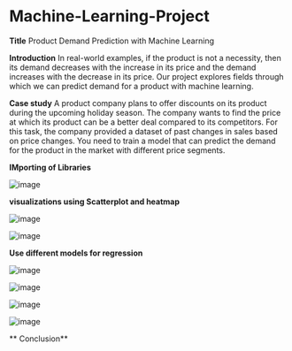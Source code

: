 
# Machine-Learning-Project
**Title**
Product Demand Prediction with Machine Learning

**Introduction**
In real-world examples, if the product is not a necessity, then its demand decreases with the
increase in its price and the demand increases with the decrease in its price. Our project explores
fields through which we can predict demand for a product with machine learning.


**Case study**
A product company plans to offer discounts on its product during the upcoming holiday season.
The company wants to find the price at which its product can be a better deal compared to its
competitors. For this task, the company provided a dataset of past changes in sales based on price
changes. You need to train a model that can predict the demand for the product in the market with
different price segments.

**IMporting of Libraries**

![image](https://github.com/kintobgay2001/Machine-Learning-Project/assets/160617947/c5306329-8171-477a-bae7-e65526a0c5c8)


**visualizations using Scatterplot and heatmap**

![image](https://github.com/kintobgay2001/Machine-Learning-Project/assets/160617947/2d9bb29f-968a-47af-a1ad-6bffdf472eca)



![image](https://github.com/kintobgay2001/Machine-Learning-Project/assets/160617947/2e73cbc7-d57a-409a-87a3-f164dc42997a)




**Use different models for regression**


![image](https://github.com/kintobgay2001/Machine-Learning-Project/assets/160617947/01e1f27d-6277-4e8a-b753-fda6b4cab574)

![image](https://github.com/kintobgay2001/Machine-Learning-Project/assets/160617947/e2311b31-5527-4d12-bbba-95c49cd87e5a)


![image](https://github.com/kintobgay2001/Machine-Learning-Project/assets/160617947/b46f28a3-c227-4ae7-89b8-a622f3d31a98)

![image](https://github.com/kintobgay2001/Machine-Learning-Project/assets/160617947/298ca052-ba92-4aa9-9e6b-654934538361)


** Conclusion**

